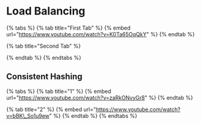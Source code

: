 # Load Balancing



{% tabs %}
{% tab title="First Tab" %}
{% embed url="https://www.youtube.com/watch?v=K0Ta65OqQkY" %}
{% endtab %}

{% tab title="Second Tab" %}

{% endtab %}
{% endtabs %}

## Consistent Hashing

{% tabs %}
{% tab title="1" %}
{% embed url="https://www.youtube.com/watch?v=zaRkONvyGr8" %}
{% endtab %}

{% tab title="2" %}
{% embed url="https://www.youtube.com/watch?v=bBK\_So1u9ew" %}
{% endtab %}
{% endtabs %}


